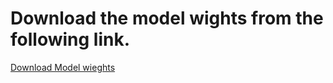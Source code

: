 # Download the model wights from the following link.

[Download Model wieghts](https://drive.google.com/drive/folders/1CV3f37rgDHCnKLuJU0-3QUFVRHgYUxLB?usp=sharing)
